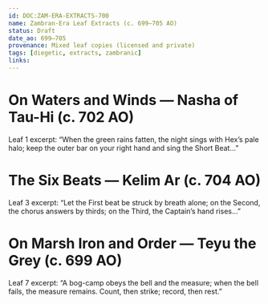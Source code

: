 ```yaml
---
id: DOC:ZAM-ERA-EXTRACTS-700
name: Zambran-Era Leaf Extracts (c. 699–705 AO)
status: Draft
date_ao: 699–705
provenance: Mixed leaf copies (licensed and private)
tags: [diegetic, extracts, zambranic]
links:
---
```


# On Waters and Winds — Nasha of Tau-Hi (c. 702 AO)
Leaf 1 excerpt: “When the green rains fatten, the night sings with Hex’s pale halo; keep the outer bar on your right hand and sing the Short Beat…”

# The Six Beats — Kelim Ar (c. 704 AO)
Leaf 3 excerpt: “Let the First beat be struck by breath alone; on the Second, the chorus answers by thirds; on the Third, the Captain’s hand rises…”

# On Marsh Iron and Order — Teyu the Grey (c. 699 AO)
Leaf 7 excerpt: “A bog-camp obeys the bell and the measure; when the bell fails, the measure remains. Count, then strike; record, then rest.”
